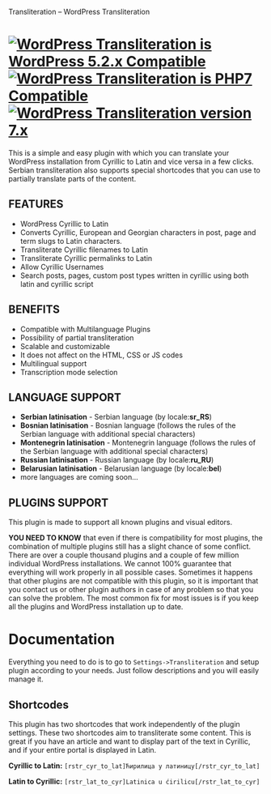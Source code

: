 Transliteration – WordPress Transliteration 

[<img class="aligncenter" src="https://plugintests.com/plugins/serbian-transliteration/wp-badge.svg" alt="WordPress Transliteration is WordPress 5.2.x Compatible">](https://plugintests.com/plugins/serbian-transliteration/latest) [<img class="aligncenter" src="https://plugintests.com/plugins/serbian-transliteration/php-badge.svg" alt="WordPress Transliteration is PHP7 Compatible">](https://plugintests.com/plugins/serbian-transliteration/latest) [<img class="aligncenter" src="https://img.shields.io/badge/WordPress%20Transliteration-7.X-green.svg" alt="WordPress Transliteration version 7.x">](https://wordpress.org/plugins/serbian-transliteration/)
========

This is a simple and easy plugin with which you can translate your WordPress installation from Cyrillic to Latin and vice versa in a few clicks. Serbian transliteration also supports special shortcodes that you can use to partially translate parts of the content.

## FEATURES

* WordPress Cyrillic to Latin
* Converts Cyrillic, European and Georgian characters in post, page and term slugs to Latin characters.
* Transliterate Cyrillic filenames to Latin
* Transliterate Cyrillic permalinks to Latin
* Allow Cyrillic Usernames
* Search posts, pages, custom post types written in cyrillic using both latin and cyrillic script

## BENEFITS

* Compatible with Multilanguage Plugins
* Possibility of partial transliteration
* Scalable and customizable
* It does not affect on the HTML, CSS or JS codes
* Multilingual support
* Transcription mode selection

## LANGUAGE SUPPORT

* **Serbian latinisation** - Serbian language (by locale:**sr_RS**)
* **Bosnian latinisation** - Bosnian language (follows the rules of the Serbian language with additional special characters)
* **Montenegrin latinisation** - Montenegrin language (follows the rules of the Serbian language with additional special characters)
* **Russian latinisation** - Russian language (by locale:**ru_RU**)
* **Belarusian latinisation** - Belarusian language (by locale:**bel**)
* more languages are coming soon...

## PLUGINS SUPPORT
This plugin is made to support all known plugins and visual editors.

**YOU NEED TO KNOW** that even if there is compatibility for most plugins, the combination of multiple plugins still has a slight chance of some conflict. There are over a couple thousand plugins and a couple of few million individual WordPress installations. We cannot 100% guarantee that everything will work properly in all possible cases. Sometimes it happens that other plugins are not compatible with this plugin, so it is important that you contact us or other plugin authors in case of any problem so that you can solve the problem. The most common fix for most issues is if you keep all the plugins and WordPress installation up to date.

# Documentation

Everything you need to do is to go to `Settings->Transliteration` and setup plugin according to your needs. Just follow descriptions and you will easily manage it.

## Shortcodes
This plugin has two shortcodes that work independently of the plugin settings. These two shortcodes aim to transliterate some content. This is great if you have an article and want to display part of the text in Cyrillic, and if your entire portal is displayed in Latin.

**Cyrillic to Latin:**
`[rstr_cyr_to_lat]Ћирилица у латиницу[/rstr_cyr_to_lat]`

**Latin to Cyrillic:**
`[rstr_lat_to_cyr]Latinica u ćirilicu[/rstr_lat_to_cyr]`
